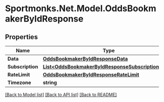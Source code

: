 # Sportmonks.Net.Model.OddsBookmakerByIdResponse

## Properties

Name | Type | Description | Notes
------------ | ------------- | ------------- | -------------
**Data** | [**OddsBookmakerByIdResponseData**](OddsBookmakerByIdResponseData.md) |  | [optional] 
**Subscription** | [**List&lt;OddsBookmakerByIdResponseSubscriptionInner&gt;**](OddsBookmakerByIdResponseSubscriptionInner.md) |  | [optional] 
**RateLimit** | [**OddsBookmakerByIdResponseRateLimit**](OddsBookmakerByIdResponseRateLimit.md) |  | [optional] 
**Timezone** | **string** |  | [optional] 

[[Back to Model list]](../README.md#documentation-for-models) [[Back to API list]](../README.md#documentation-for-api-endpoints) [[Back to README]](../README.md)

